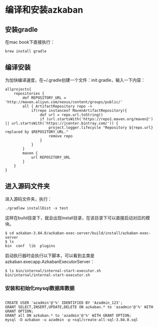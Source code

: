 # 编译和安装azkaban



## 安装gradle

在mac book下直接执行：
```
brew install gradle
```

## 编译安装

为加快编译速度，在~/.gradle创建一个文件：init.gradle，输入一下内容：
```
allprojects{
    repositories {
        def REPOSITORY_URL = 'http://maven.aliyun.com/nexus/content/groups/public/'
        all { ArtifactRepository repo ->
            if(repo instanceof MavenArtifactRepository){
                def url = repo.url.toString()
                if (url.startsWith('https://repo1.maven.org/maven2') || url.startsWith('https://jcenter.bintray.com/')) {
                    project.logger.lifecycle "Repository ${repo.url} replaced by $REPOSITORY_URL."
                    remove repo
                }
            }
        }
        maven {
            url REPOSITORY_URL
        }
    }
}
```

## 进入源码文件夹
进入源码文件夹，执行：
```
./gradlew installDist -x test
```

这样在build目录下，就会出现install目录，在该目录下可以直接启动对应的模块。

```shell
$ cd azkaban-3.84.0/azkaban-exec-server/build/install/azkaban-exec-server
$ ls
bin  conf  lib  plugins
```

启动执行器时会执行以下脚本，可以看到主类是azkaban.execapp.AzkabanExecutorServer：

```shell
$ ls bin/internal/internal-start-executor.sh 
bin/internal/internal-start-executor.sh
```



### 安装和初始化mysql数据库数据

```

CREATE USER 'azadmin'@'%' IDENTIFIED BY 'Azadmin_123';
GRANT SELECT,INSERT,UPDATE,DELETE ON azkaban.* to 'azadmin'@'%' WITH GRANT OPTION;
GRANT all ON azkaban.* to 'azadmin'@'%' WITH GRANT OPTION;
mysql -D azkaban -u azadmin -p <sql/create-all-sql-3.84.0.sql 

```

